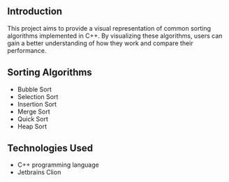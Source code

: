 ## Introduction

This project aims to provide a visual representation of common sorting algorithms implemented in C++. By visualizing these algorithms, users can gain a better understanding of how they work and compare their performance.

## Sorting Algorithms

- Bubble Sort
- Selection Sort
- Insertion Sort
- Merge Sort
- Quick Sort
- Heap Sort

## Technologies Used

- C++ programming language
- Jetbrains Clion
